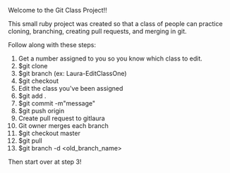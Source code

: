 Welcome to the Git Class Project!!

This small ruby project was created so that a class of people can practice cloning, branching, creating pull requests, and merging in git. 

Follow along with these steps:

1. Get a number assigned to you so you know which class to edit. 
2. $git clone <this repo>
3. $git branch <firstname-description> (ex: Laura-EditClassOne)
4. $git checkout <firstname-description>
5. Edit the class you've been assigned
6. $git add . 
7. $git commit -m"message"
8. $git push origin <firstname-description>
9. Create pull request to gitlaura
10. Git owner merges each branch
11. $git checkout master
11. $git pull
12. $git branch -d <old_branch_name>

Then start over at step 3! 
